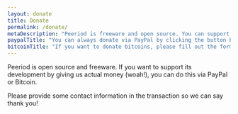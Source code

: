 ```yaml
---
layout: donate
title: Donate
permalink: /donate/
metaDescription: "Peeriod is freeware and open source. You can support its development by donating."
paypalTitle: "You can always donate via PayPal by clicking the button below."
bitcoinTitle: "If you want to donate bitcoins, please fill out the form below or send coins to <strong>1MwETabw9Rv7Vb3VqTzJ1xfRT8SVooiNAK</strong>"
---
```


Peeriod is open source and freeware. If you want to support its development by giving us actual money (woah!), you can do this via PayPal or Bitcoin.

Please provide some contact information in the transaction so we can say thank you!
